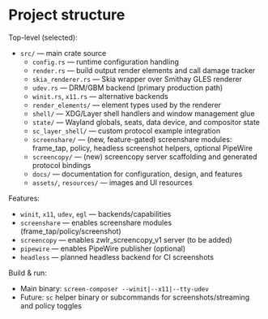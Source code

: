 # Project structure

Top-level (selected):
- `src/` — main crate source
  - `config.rs` — runtime configuration handling
  - `render.rs` — build output render elements and call damage tracker
  - `skia_renderer.rs` — Skia wrapper over Smithay GLES renderer
  - `udev.rs` — DRM/GBM backend (primary production path)
  - `winit.rs`, `x11.rs` — alternative backends
  - `render_elements/` — element types used by the renderer
  - `shell/` — XDG/Layer shell handlers and window management glue
  - `state/` — Wayland globals, seats, data device, and compositor state
  - `sc_layer_shell/` — custom protocol example integration
  - `screenshare/` — (new, feature-gated) screenshare modules: frame_tap, policy, headless screenshot helpers, optional PipeWire
  - `screencopy/` — (new) screencopy server scaffolding and generated protocol bindings
  - `docs/` — documentation for configuration, design, and features
  - `assets/`, `resources/` — images and UI resources

Features:
- `winit`, `x11`, `udev`, `egl` — backends/capabilities
- `screenshare` — enables screenshare modules (frame_tap/policy/screenshot)
- `screencopy` — enables zwlr_screencopy_v1 server (to be added)
- `pipewire` — enables PipeWire publisher (optional)
- `headless` — planned headless backend for CI screenshots

Build & run:
- Main binary: `screen-composer --winit|--x11|--tty-udev`
- Future: `sc` helper binary or subcommands for screenshots/streaming and policy toggles
